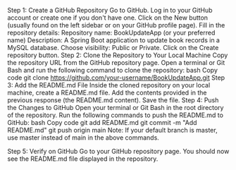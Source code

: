Step 1: Create a GitHub Repository
Go to GitHub.
Log in to your GitHub account or create one if you don't have one.
Click on the New button (usually found on the left sidebar or on your GitHub profile page).
Fill in the repository details:
Repository name: BookUpdateApp (or your preferred name)
Description: A Spring Boot application to update book records in a MySQL database.
Choose visibility: Public or Private.
Click on the Create repository button.
Step 2: Clone the Repository to Your Local Machine
Copy the repository URL from the GitHub repository page.
Open a terminal or Git Bash and run the following command to clone the repository:
bash
Copy code
git clone https://github.com/your-username/BookUpdateApp.git
Step 3: Add the README.md File
Inside the cloned repository on your local machine, create a README.md file.
Add the contents provided in the previous response (the README.md content).
Save the file.
Step 4: Push the Changes to GitHub
Open your terminal or Git Bash in the root directory of the repository.
Run the following commands to push the README.md to GitHub:
bash
Copy code
git add README.md
git commit -m "Add README.md"
git push origin main
Note: If your default branch is master, use master instead of main in the above commands.

Step 5: Verify on GitHub
Go to your GitHub repository page.
You should now see the README.md file displayed in the repository.
